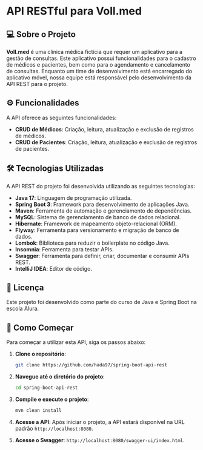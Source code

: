 # API RESTful para Voll.med

## 💻 Sobre o Projeto

**Voll.med** é uma clínica médica fictícia que requer um aplicativo para a gestão de consultas. Este aplicativo possui funcionalidades para o cadastro de médicos e pacientes, bem como para o agendamento e cancelamento de consultas. Enquanto um time de desenvolvimento está encarregado do aplicativo móvel, nossa equipe está responsável pelo desenvolvimento da API REST para o projeto.

## ⚙️ Funcionalidades

A API oferece as seguintes funcionalidades:
- **CRUD de Médicos**: Criação, leitura, atualização e exclusão de registros de médicos.
- **CRUD de Pacientes**: Criação, leitura, atualização e exclusão de registros de pacientes.

## 🛠 Tecnologias Utilizadas

A API REST do projeto foi desenvolvida utilizando as seguintes tecnologias:
- **Java 17**: Linguagem de programação utilizada.
- **Spring Boot 3**: Framework para desenvolvimento de aplicações Java.
- **Maven**: Ferramenta de automação e gerenciamento de dependências.
- **MySQL**: Sistema de gerenciamento de banco de dados relacional.
- **Hibernate**: Framework de mapeamento objeto-relacional (ORM).
- **Flyway**: Ferramenta para versionamento e migração de banco de dados.
- **Lombok**: Biblioteca para reduzir o boilerplate no código Java.
- **Insomnia**: Ferramenta para testar APIs.
- **Swagger**: Ferramenta para definir, criar, documentar e consumir APIs REST.
- **IntelliJ IDEA**: Editor de código.

## 📝 Licença

Este projeto foi desenvolvido como parte do curso de Java e Spring Boot na escola Alura.

## 🚀 Como Começar

Para começar a utilizar esta API, siga os passos abaixo:

1. **Clone o repositório**:
    ```bash
    git clone https://github.com/hada97/spring-boot-api-rest
    ```

2. **Navegue até o diretório do projeto**:
    ```bash
    cd spring-boot-api-rest
    ```

3. **Compile e execute o projeto**:
    ```bash
    mvn clean install

    ```

4. **Acesse a API**: Após iniciar o projeto, a API estará disponível na URL padrão `http://localhost:8080`.


5. **Acesse o Swagger**: `http://localhost:8080/swagger-ui/index.html`.

